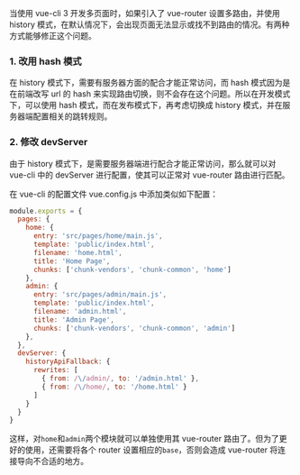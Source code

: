 当使用 vue-cli 3 开发多页面时，如果引入了 vue-router 设置多路由，并使用 history 模式，在默认情况下，会出现页面无法显示或找不到路由的情况。有两种方式能够修正这个问题。

### 1. 改用 hash 模式

在 history 模式下，需要有服务器方面的配合才能正常访问，而 hash 模式因为是在前端改写 url 的 hash 来实现路由切换，则不会存在这个问题。所以在开发模式下，可以使用 hash 模式，而在发布模式下，再考虑切换成 history 模式，并在服务器端配置相关的跳转规则。

### 2. 修改 devServer

由于 history 模式下，是需要服务器端进行配合才能正常访问，那么就可以对 vue-cli 中的 devServer 进行配置，使其可以正常对 vue-router 路由进行匹配。

在 vue-cli 的配置文件 vue.config.js 中添加类似如下配置：

```js
module.exports = {
  pages: {
    home: {
      entry: 'src/pages/home/main.js',
      template: 'public/index.html',
      filename: 'home.html',
      title: 'Home Page',
      chunks: ['chunk-vendors', 'chunk-common', 'home']
    },
    admin: {
      entry: 'src/pages/admin/main.js',
      template: 'public/index.html',
      filename: 'admin.html',
      title: 'Admin Page',
      chunks: ['chunk-vendors', 'chunk-common', 'admin']
    },
  },
  devServer: {
    historyApiFallback: {
      rewrites: [
        { from: /\/admin/, to: '/admin.html' },
        { from: /\/home/, to: '/home.html' }
      ]
    }
  }
}
```

这样，对`home`和`admin`两个模块就可以单独使用其 vue-router 路由了。但为了更好的使用，还需要将各个 router 设置相应的`base`，否则会造成 vue-router 将连接导向不合适的地方。

